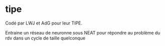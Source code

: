 # tipe

Codé par LWJ et AdG pour leur TIPE.

Entraine un réseau de neuronne sous NEAT pour répondre au problème du rdv dans un cycle de taille quelconque
